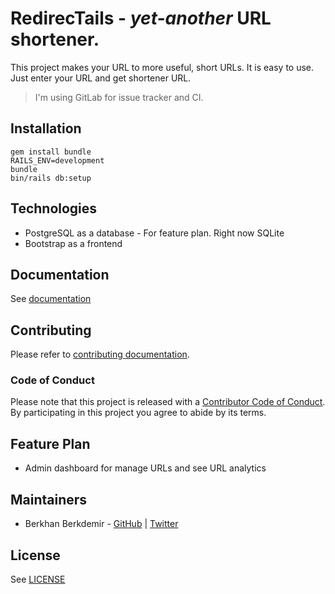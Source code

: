 # RedirecTails - *yet-another* URL shortener.

This project makes your URL to more useful, short URLs. It is easy to use. Just enter your URL and get shortener URL.

> I'm using GitLab for issue tracker and CI.

## Installation

```shell
gem install bundle
RAILS_ENV=development
bundle
bin/rails db:setup
```

## Technologies

* PostgreSQL as a database - For feature plan. Right now SQLite
* Bootstrap as a frontend

## Documentation

See [documentation](doc/index.md)

## Contributing

Please refer to [contributing documentation](CONTRIBUTING.md).

### Code of Conduct

Please note that this project is released with a [Contributor Code of Conduct](CODE_OF_CONDUCT.md). By participating in this project you agree to abide by its terms.

## Feature Plan

* Admin dashboard for manage URLs and see URL analytics

## Maintainers

* Berkhan Berkdemir - [GitHub](https://github.com/BerkhanBerkdemir) | [Twitter](https://twitter.com/BerkhanBerkdemi)

## License

See [LICENSE](LICENSE)

